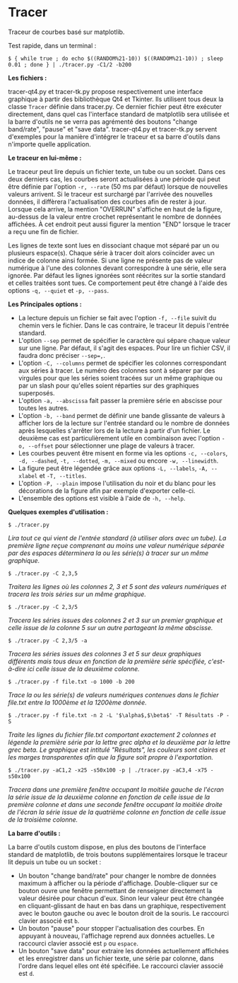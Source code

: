 # Tracer
Traceur de courbes basé sur matplotlib.

Test rapide, dans un terminal :

`$ { while true ; do echo $((RANDOM%21-10)) $((RANDOM%21-10)) ; sleep 0.01 ; done } | ./tracer.py -C1/2 -b200`


**Les fichiers :**

tracer-qt4.py et tracer-tk.py propose respectivement une interface graphique à partir des bibliothèque Qt4 et Tkinter. Ils utilisent tous deux la classe `Tracer` définie dans tracer.py. Ce dernier fichier peut être exécuter directement, dans quel cas l'interface standard de matplotlib sera utilisée et la barre d'outils ne se verra pas agrémenté des boutons "change band/rate", "pause" et "save data". tracer-qt4.py et tracer-tk.py servent d'exemples pour la manière d'intégrer le traceur et sa barre d'outils dans n'importe quelle application.


**Le traceur en lui-même :**

Le traceur peut lire depuis un fichier texte, un tube ou un socket. Dans ces deux derniers cas, les courbes seront actualisées à une période qui peut être définie par l'option `-r, --rate` (50 ms par défaut) lorsque de nouvelles valeurs arrivent. Si le traceur est surchargé par l'arrivée des nouvelles données, il diffèrera l'actualisation des courbes afin de rester à jour. Lorsque cela arrive, la mention "OVERRUN" s'affiche en haut de la figure, au-dessus de la valeur entre crochet représentant le nombre de données affichées. À cet endroit peut aussi figurer la mention "END" lorsque le tracer a reçu une fin de fichier.

Les lignes de texte sont lues en dissociant chaque mot séparé par un ou plusieurs espace(s). Chaque série à tracer doit alors coïncider avec un indice de colonne ainsi formée. Si une ligne ne présente pas de valeur numérique à l'une des colonnes devant correspondre à une série, elle sera ignorée. Par défaut les lignes ignorées sont réécrites sur la sortie standard et celles traitées sont tues. Ce comportement peut être changé à l'aide des options `-q, --quiet` et `-p, --pass`.


**Les Principales options :**

* La lecture depuis un fichier se fait avec l'option `-f, --file` suivit du chemin vers le fichier. Dans le cas contraire, le traceur lit depuis l'entrée standard.
* L'option `--sep` permet de spécifier le caractère qui sépare chaque valeur sur une ligne. Par défaut, il s'agit des espaces. Pour lire un fichier CSV, il faudra donc préciser `--sep=,`.
* L'option `-C, --columns` permet de spécifier les colonnes correspondant aux séries à tracer. Le numéro des colonnes sont à séparer par des virgules pour que les séries soient tracées sur un même graphique ou par un slash pour qu'elles soient réparties sur des graphiques superposés.
* L'option `-a, --abscissa` fait passer la première série en abscisse pour toutes les autres.
* L'option `-b, --band` permet de définir une bande glissante de valeurs à afficher lors de la lecture sur l'entrée standard ou le nombre de données après lesquelles s'arrêter lors de la lecture à partir d'un fichier. Le deuxième cas est particulièrement utile en combinaison avec l'option `-o, --offset` pour sélectionner une plage de valeurs à tracer.
* Les courbes peuvent être misent en forme via les options `-c, --colors`, `-d, --dashed`, `-t, --dotted`, `-m, --mixed` ou encore `-w, --linewidth`.
* La figure peut être légendée grâce aux options `-L, --labels`, `-A, --xlabel` et `-T, --titles`.
* L'option `-P, --plain` impose l'utilisation du noir et du blanc pour les décorations de la figure afin par exemple d'exporter celle-ci.
* L'ensemble des options est visible à l'aide de `-h, --help`.


**Quelques exemples d'utilisation :**

`$ ./tracer.py`

*Lira tout ce qui vient de l'entrée standard (à utiliser alors avec un tube). La première ligne reçue comprenant au moins une valeur numérique séparée par des espaces déterminera la ou les série(s) à tracer sur un même graphique.*

`$ ./tracer.py -C 2,3,5`

*Traitera les lignes où les colonnes 2, 3 et 5 sont des valeurs numériques et tracera les trois séries sur un même graphique.*

`$ ./tracer.py -C 2,3/5`

*Tracera les séries issues des colonnes 2 et 3 sur un premier graphique et celle issue de la colonne 5 sur un autre partageant la même abscisse.*

`$ ./tracer.py -C 2,3/5 -a`

*Tracera les séries issues des colonnes 3 et 5 sur deux graphiques différents mais tous deux en fonction de la première série spécifiée, c'est-à-dire ici celle issue de la deuxième colonne.*

`$ ./tracer.py -f file.txt -o 1000 -b 200`

*Trace la ou les série(s) de valeurs numériques contenues dans le fichier file.txt entre la 1000ème et la 1200ème donnée.*

`$ ./tracer.py -f file.txt -n 2 -L '$\alpha$,$\beta$' -T Résultats -P -S`

*Traite les lignes du fichier file.txt comportant exactement 2 colonnes et légende la première série par la lettre grec alpha et la deuxième par la lettre grec beta. Le graphique est intitulé "Résultats", les couleurs sont claires et les marges transparentes afin que la figure soit propre à l'exportation.*

`$ ./tracer.py -aC1,2 -x25 -s50x100 -p | ./tracer.py -aC3,4 -x75 -s50x100`

*Tracera dans une première fenêtre occupant la moitiée gauche de l'écran la série issue de la deuxième colonne en fonction de celle issue de la première colonne et dans une seconde fenêtre occupant la moitiée droite de l'écran la série issue de la quatrième colonne en fonction de celle issue de la troisième colonne.*


**La barre d'outils :**

La barre d'outils custom dispose, en plus des boutons de l'interface standard de matplotlib, de trois boutons supplémentaires lorsque le traceur lit depuis un tube ou un socket :
* Un bouton "change band/rate" pour changer le nombre de données maximum à afficher ou la période d'affichage. Double-cliquer sur ce bouton ouvre une fenêtre permettant de renseigner directement la valeur désirée pour chacun d'eux. Sinon leur valeur peut être changée en cliquant-glissant de haut en bas dans un graphique, respectivement avec le bouton gauche ou avec le bouton droit de la souris. Le raccourci clavier associé est `b`.
* Un bouton "pause" pour stopper l'actualisation des courbes. En appuyant à nouveau, l'affichage reprend aux données actuelles. Le raccourci clavier associé est `p` ou `espace`.
* Un bouton "save data" pour extraire les données actuellement affichées et les enregistrer dans un fichier texte, une série par colonne, dans l'ordre dans lequel elles ont été spécifiée. Le raccourci clavier associé est `d`.
